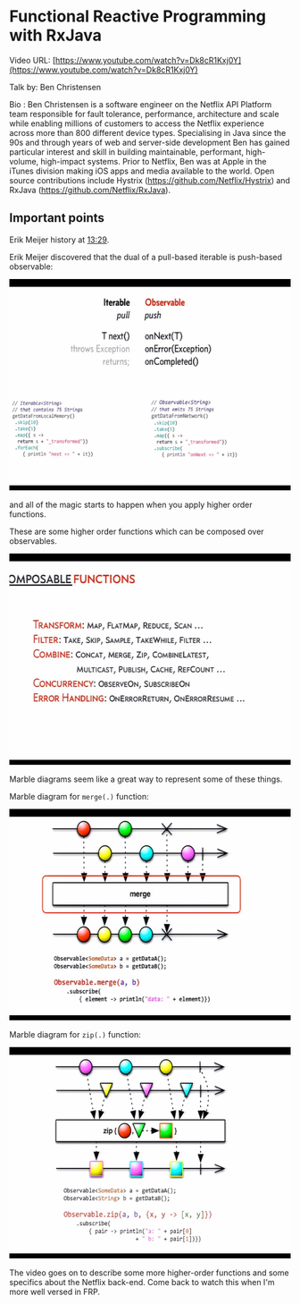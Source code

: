 # Functional Reactive Programming with RxJava

Video URL: [https://www.youtube.com/watch?v=Dk8cR1Kxj0Y](https://www.youtube.com/watch?v=Dk8cR1Kxj0Y)

Talk by: Ben Christensen

Bio    : Ben Christensen is a software engineer on the Netflix API Platform team
responsible for fault tolerance, performance, architecture and scale while
enabling millions of customers to access the Netflix experience across more than
800 different device types. Specialising in Java since the 90s and through years
of web and server-side development Ben has gained particular interest and skill
in building maintainable, performant, high-volume, high-impact systems. Prior to
Netflix, Ben was at Apple in the iTunes division making iOS apps and media
available to the world. Open source contributions include Hystrix
(https://github.com/Netflix/Hystrix) and RxJava
(https://github.com/Netflix/RxJava).


## Important points

Erik Meijer history at [13:29](https://youtu.be/Dk8cR1Kxj0Y?t=13m29s).

Erik Meijer discovered that the dual of a pull-based iterable is push-based observable:

![](Iterable-Observable-dual-of-Meijer.jpg)

and all of the magic starts to happen when you apply higher order functions.

These are some higher order functions which can be composed over observables.


[![](Rx-Higher-Order-Functions.jpg)](https://youtu.be/Dk8cR1Kxj0Y?t=27m56s)

Marble diagrams seem like a great way to represent some of these things.

Marble diagram for `merge(.)` function:

[![](Marble-Diagram-for-Merge.jpg)](https://youtu.be/Dk8cR1Kxj0Y?t=28m33s)


Marble diagram for `zip(.)` function:

[![](Marble-Diagram-for-zip.jpg)](https://youtu.be/Dk8cR1Kxj0Y?t=28m33s)

The video goes on to describe some more higher-order functions and some
specifics about the Netflix back-end. Come back to watch this when I'm more well
versed in FRP.
